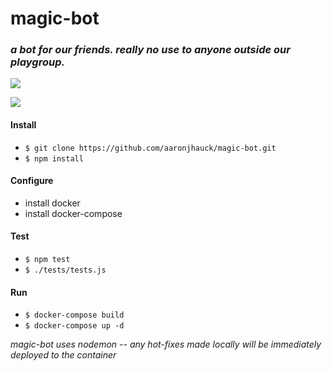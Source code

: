 # magic-bot
### _a bot for our friends. really no use to anyone outside our playgroup._
![](https://img.shields.io/twitter/url?label=Join%20the%20Nonsense&style=social&url=https%3A%2F%2Ftwitter.com%2Fmandofortheboys)

![](https://media.wizards.com/2019/images/daily/cardart_original_Sol-Ring-2.jpg)

#### Install

* `$ git clone https://github.com/aaronjhauck/magic-bot.git`
* `$ npm install`

#### Configure

* install docker
* install docker-compose

#### Test

* `$ npm test`
* `$ ./tests/tests.js`

#### Run
* `$ docker-compose build`
* `$ docker-compose up -d`


_magic-bot uses nodemon -- any hot-fixes made locally will be immediately deployed to the container_